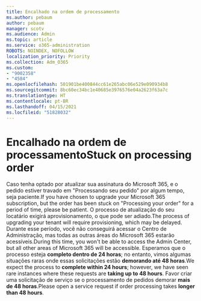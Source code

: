 ```yaml
---
title: Encalhado na ordem de processamento
ms.author: pebaum
author: pebaum
manager: scotv
ms.audience: Admin
ms.topic: article
ms.service: o365-administration
ROBOTS: NOINDEX, NOFOLLOW
localization_priority: Priority
ms.collection: Adm_O365
ms.custom:
- "9002358"
- "4584"
ms.openlocfilehash: 501901be400844cc61e265abc06e529e090934b8
ms.sourcegitcommit: 8bc60ec34bc1e40685e3976576e04a2623f63a7c
ms.translationtype: HT
ms.contentlocale: pt-BR
ms.lasthandoff: 04/15/2021
ms.locfileid: "51828032"
---
```

# <a name="stuck-on-processing-order"></a><span data-ttu-id="f5683-102">Encalhado na ordem de processamento</span><span class="sxs-lookup"><span data-stu-id="f5683-102">Stuck on processing order</span></span>

<span data-ttu-id="f5683-103">Caso tenha optado por atualizar sua assinatura do Microsoft 365, e o pedido estiver travado em "Processando seu pedido" por algum tempo, seja paciente.</span><span class="sxs-lookup"><span data-stu-id="f5683-103">If you have chosen to upgrade your Microsoft 365 subscription, but the order has been stuck on "Processing your order" for a period of time, please be patient.</span></span> <span data-ttu-id="f5683-104">O processo de atualização do seu locatário exigirá aprovisionamento, o que pode ser adiado.</span><span class="sxs-lookup"><span data-stu-id="f5683-104">The process of upgrading your tenant will require provisioning, which may be delayed.</span></span> <span data-ttu-id="f5683-105">Durante esse período, você não conseguirá acessar o Centro de Administração, mas todas as outras áreas do Microsoft 365 estarão acessíveis.</span><span class="sxs-lookup"><span data-stu-id="f5683-105">During this time, you won't be able to access the Admin Center, but all other areas of Microsoft 365 will be accessible.</span></span> <span data-ttu-id="f5683-106">Esperamos que o processo esteja **completo dentro de 24 horas**; no entanto, vimos algumas situações raras onde essas solicitações estão **demorando até 48 horas**.</span><span class="sxs-lookup"><span data-stu-id="f5683-106">We expect the process to **complete within 24 hours**; however, we have seen rare instances where these requests are **taking up to 48 hours**.</span></span> <span data-ttu-id="f5683-107">Favor criar uma solicitação de serviço se o processamento de pedidos demorar **mais de 48 horas**.</span><span class="sxs-lookup"><span data-stu-id="f5683-107">Please open a service request if order processing takes **longer than 48 hours**.</span></span>
